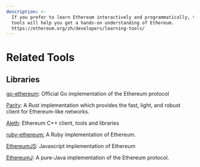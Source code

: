 ```yaml
---
description: >-
  If you prefer to learn Ethereum interactively and programmatically, these
  tools will help you get a hands-on understanding of Ethereum.
  https://ethereum.org/zh/developers/learning-tools/
---
```


# Related Tools

## Libraries

[go-ethereum](https://github.com/ethereum/go-ethereum): Official Go implementation of the Ethereum protocol

[Parity](https://github.com/openethereum/parity-ethereum): A Rust implementation which provides the fast, light, and robust client for Ethereum-like networks.

[Aleth](https://github.com/ethereum/aleth): Ethereum C++ client, tools and libraries

[ruby-ethereum:](https://github.com/cryptape/ruby-ethereum) A Ruby implementation of Ethereum.

[EthereumJS](https://github.com/ethereumjs/ethereumjs-lib): Javascript implementation of Ethereum

[EthereumJ](https://github.com/ethereum/ethereumj): A pure-Java implementation of the Ethereum protocol.











